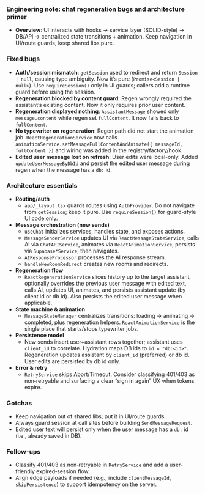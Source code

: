 ### Engineering note: chat regeneration bugs and architecture primer

- **Overview**: UI interacts with hooks → service layer (SOLID-style) → DB/API → centralized state transitions + animation. Keep navigation in UI/route guards, keep shared libs pure.

### Fixed bugs
- **Auth/session mismatch**: `getSession` used to redirect and return `Session | null`, causing type ambiguity. Now it’s pure (`Promise<Session | null>`). Use `requireSession()` only in UI guards; callers add a runtime guard before using the session.
- **Regeneration blocked by content guard**: Regen wrongly required the assistant’s existing content. Now it only requires prior user content.
- **Regeneration displayed nothing**: `AssistantMessage` showed only `message.content` while regen set `fullContent`. It now falls back to `fullContent`.
- **No typewriter on regeneration**: Regen path did not start the animation job. `ReactRegenerationService` now calls `animationService.setMessageFullContentAndAnimate({ messageId, fullContent })` and wiring was added in the registry/factory/hook.
- **Edited user message lost on refresh**: User edits were local-only. Added `updateUserMessageByDbId` and persist the edited user message during regen when the message has a `db:` id.

### Architecture essentials
- **Routing/auth**
  - `app/_layout.tsx` guards routes using `AuthProvider`. Do not navigate from `getSession`; keep it pure. Use `requireSession()` for guard-style UI code only.
- **Message orchestration (new sends)**
  - `useChat` initializes services, handles state, and exposes actions.
  - `MessageSenderService` updates UI via `ReactMessageStateService`, calls AI via `ChatAPIService`, animates via `ReactAnimationService`, persists via `Supabase*Service`, then navigates.
  - `AIResponseProcessor` processes the AI response stream.
  - `handleNewRoomRedirect` creates new rooms and redirects.
- **Regeneration flow**
  - `ReactRegenerationService` slices history up to the target assistant, optionally overrides the previous user message with edited text, calls AI, updates UI, animates, and persists assistant update (by client id or db id). Also persists the edited user message when applicable.
- **State machine & animation**
  - `MessageStateManager` centralizes transitions: loading → animating → completed, plus regeneration helpers. `ReactAnimationService` is the single place that starts/stops typewriter jobs.
- **Persistence model**
  - New sends insert user+assistant rows together; assistant uses `client_id` to correlate. Hydration maps DB ids to `id = "db:<id>"`. Regeneration updates assistant by `client_id` (preferred) or db id. User edits are persisted by db id only.
- **Error & retry**
  - `RetryService` skips Abort/Timeout. Consider classifying 401/403 as non‑retryable and surfacing a clear “sign in again” UX when tokens expire.

### Gotchas
- Keep navigation out of shared libs; put it in UI/route guards.
- Always guard session at call sites before building `SendMessageRequest`.
- Edited user text will persist only when the user message has a `db:` id (i.e., already saved in DB).

### Follow-ups
- Classify 401/403 as non‑retryable in `RetryService` and add a user-friendly expired‑session flow.
- Align edge payloads if needed (e.g., include `clientMessageId`, `skipPersistence`) to support idempotency on the server.





